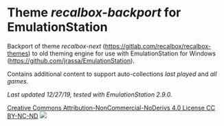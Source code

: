 # Theme *recalbox-backport* for EmulationStation

Backport of theme *recalbox-next* (https://gitlab.com/recalbox/recalbox-themes) to old theming engine for use with EmulationStation for Windows (https://github.com/jrassa/EmulationStation).

Contains additional content to support auto-collections *last played* and *all games*.

*Last updated 12/27/19, tested with EmulationStation 2.9.0.*

[Creative Commons Attribution-NonCommercial-NoDerivs 4.0 License CC BY-NC-ND](https://creativecommons.org/licenses/by-nc-nd/4.0/) ![](https://i.creativecommons.org/l/by-nc-nd/4.0/88x31.png)
